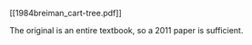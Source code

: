[[1984breiman_cart-tree.pdf]]



The original is an entire textbook, so a 2011 paper is sufficient. 
